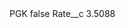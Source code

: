 <?xml version="1.0" encoding="UTF-8"?>
<CustomMetadata xmlns="http://soap.sforce.com/2006/04/metadata" xmlns:xsi="http://www.w3.org/2001/XMLSchema-instance" xmlns:xsd="http://www.w3.org/2001/XMLSchema">
    <label>PGK</label>
    <protected>false</protected>
    <values>
        <field>Rate__c</field>
        <value xsi:type="xsd:double">3.5088</value>
    </values>
</CustomMetadata>
